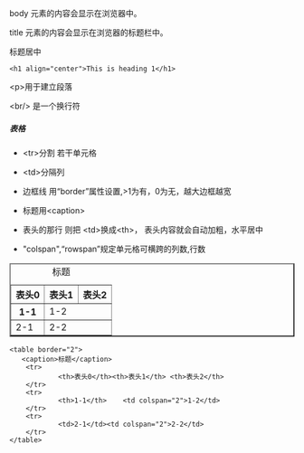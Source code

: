 body 元素的内容会显示在浏览器中。

title 元素的内容会显示在浏览器的标题栏中。



标题居中

```
<h1 align="center">This is heading 1</h1>
```



\<p>用于建立段落

\<br/> 是一个换行符





##### 表格

* \<tr>分割 若干单元格

* \<td>分隔列

* 边框线 用“border”属性设置,>1为有，0为无，越大边框越宽

* 标题用\<caption>

* 表头的那行 则把 \<td>换成\<th>， 表头内容就会自动加粗，水平居中

* "colspan",“rowspan”规定单元格可横跨的列数,行数



<table border="2">
   <caption>标题</caption>
    <tr>
    <th>表头0</th><th>表头1</th> <th>表头2</th>
    </tr>
    <tr>
    <th>1-1</th>	<td colspan="2">1-2</td> 
    </tr>
    <tr>
    		<td>2-1</td><td colspan="2">2-2</td>
    </tr>
</table>

```
<table border="2">
   <caption>标题</caption>
    <tr>
    		<th>表头0</th><th>表头1</th> <th>表头2</th>
    </tr>
    <tr>
    		<th>1-1</th>	<td colspan="2">1-2</td> 
    </tr>
    <tr>
    		<td>2-1</td><td colspan="2">2-2</td>
    </tr>
</table>
```







